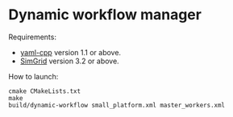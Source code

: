 # Dynamic workflow manager

Requirements:

* [yaml-cpp](https://github.com/jbeder/yaml-cpp) version 1.1 or above.
* [SimGrid](http://simgrid.gforge.inria.fr) version 3.2 or above.

How to launch:

```
cmake CMakeLists.txt 
make
build/dynamic-workflow small_platform.xml master_workers.xml
```

